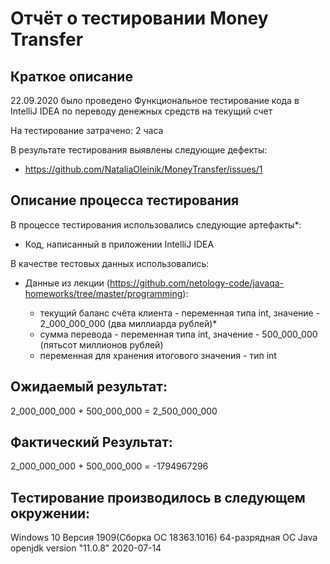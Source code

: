 # Отчёт о тестировании Money Transfer
## Краткое описание
22.09.2020 было проведено Функциональное тестирование кода в IntelliJ IDEA по переводу денежных средств на текущий счет


На тестирование затрачено: 2 часа

В результате тестирования выявлены следующие дефекты:

  * https://github.com/NataliaOleinik/MoneyTransfer/issues/1

## Описание процесса тестирования
В процессе тестирования использовались следующие артефакты*:

  * Код, написанный в приложении IntelliJ IDEA

В качестве тестовых данных использовались:
   * Данные из лекции (https://github.com/netology-code/javaqa-homeworks/tree/master/programming):

     * текущий баланс счёта клиента - переменная типа int, значение - 2_000_000_000 (два миллиарда рублей)*
     * сумма перевода - переменная типа int, значение - 500_000_000 (пятьсот миллионов рублей)
     * переменная для хранения итогового значения - тип int     
    

  ## Ожидаемый результат:

  2_000_000_000 + 500_000_000 = 2_500_000_000
  

  ## Фактический Результат:

   2_000_000_000 + 500_000_000 = -1794967296

 ## Тестирование производилось в следующем окружении:
   Windows 10 Версия 1909(Сборка ОС 18363.1016) 64-разрядная ОС
   Java openjdk version "11.0.8" 2020-07-14
